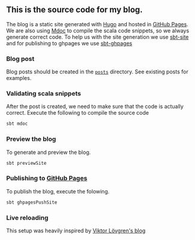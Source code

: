 ## This is the source code for my blog.

The blog is a static site generated with [Hugo][hugo] and hosted in [GitHub Pages][ghpages].
We are also using [Mdoc][mdoc] to compile the scala code snippets, so we always generate correct code.
To help us with the site generation we use [sbt-site][sbt-site] and for publishing to ghpages we use [sbt-ghpages][sbt-ghpages]

### Blog post
Blog posts should be created in the [`posts`](posts) directory. See existing posts for examples.

### Validating scala snippets
After the post is created, we need to make sure that the code is actually correct. Execute the following to compile the source code
```bash
sbt mdoc
```

### Preview the blog 
To generate and preview the blog.
```bash
sbt previewSite
```
### Publishing to [GitHub Pages][ghpages]
To publish the blog, execute the folowing.
```bash
sbt ghpagesPushSite
```

### Live reloading

This setup was heavily inspired by [Viktor Lövgren's blog][vlovgr]

[mdoc]: https://scalameta.org/mdoc/
[hugo]: https://gohugo.io/
[ghpages]: https://pages.github.com/
[sbt-ghpages]: https://github.com/sbt/sbt-ghpages
[sbt-site]: https://github.com/sbt/sbt-site
[vlovgr]: https://github.com/vlovgr/blog